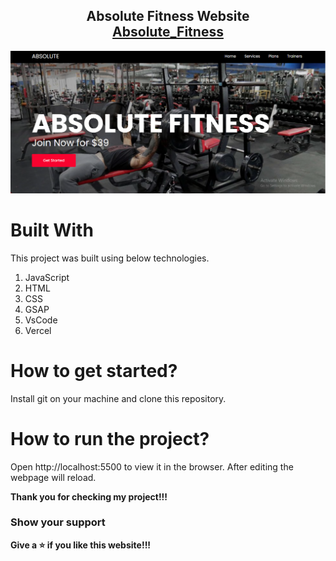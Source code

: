 <h2 align="center">
  Absolute Fitness Website <br/>
  <a href="https://absolute-fitness.vercel.app/" target="">Absolute_Fitness</a>
</h2>

<div align="center">
  
 <img alt="Demo" src="./images/absolute fitness.PNG" />

</div>


# Built With

This project was built using below technologies.

1. JavaScript
2. HTML
3. CSS
4. GSAP
5. VsCode
6. Vercel

# How to get started?

Install git on your machine and clone this repository.

# How to run the project?

Open http://localhost:5500 to view it in the browser. After editing the webpage will reload.


**Thank you for checking my project!!!**

### Show your support

**Give a ⭐ if you like this website!!!**
